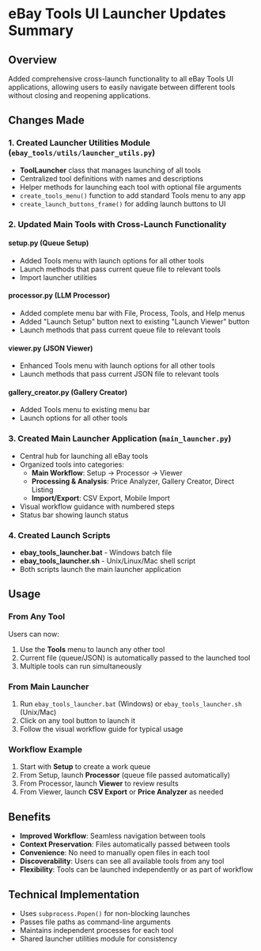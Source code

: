 # eBay Tools UI Launcher Updates Summary

## Overview
Added comprehensive cross-launch functionality to all eBay Tools UI applications, allowing users to easily navigate between different tools without closing and reopening applications.

## Changes Made

### 1. Created Launcher Utilities Module (`ebay_tools/utils/launcher_utils.py`)
- **ToolLauncher** class that manages launching of all tools
- Centralized tool definitions with names and descriptions
- Helper methods for launching each tool with optional file arguments
- `create_tools_menu()` function to add standard Tools menu to any app
- `create_launch_buttons_frame()` for adding launch buttons to UI

### 2. Updated Main Tools with Cross-Launch Functionality

#### **setup.py** (Queue Setup)
- Added Tools menu with launch options for all other tools
- Launch methods that pass current queue file to relevant tools
- Import launcher utilities

#### **processor.py** (LLM Processor)
- Added complete menu bar with File, Process, Tools, and Help menus
- Added "Launch Setup" button next to existing "Launch Viewer" button
- Launch methods that pass current queue file to relevant tools

#### **viewer.py** (JSON Viewer)
- Enhanced Tools menu with launch options for all other tools
- Launch methods that pass current JSON file to relevant tools

#### **gallery_creator.py** (Gallery Creator)
- Added Tools menu to existing menu bar
- Launch options for all other tools

### 3. Created Main Launcher Application (`main_launcher.py`)
- Central hub for launching all eBay tools
- Organized tools into categories:
  - **Main Workflow**: Setup → Processor → Viewer
  - **Processing & Analysis**: Price Analyzer, Gallery Creator, Direct Listing
  - **Import/Export**: CSV Export, Mobile Import
- Visual workflow guidance with numbered steps
- Status bar showing launch status

### 4. Created Launch Scripts
- **ebay_tools_launcher.bat** - Windows batch file
- **ebay_tools_launcher.sh** - Unix/Linux/Mac shell script
- Both scripts launch the main launcher application

## Usage

### From Any Tool
Users can now:
1. Use the **Tools** menu to launch any other tool
2. Current file (queue/JSON) is automatically passed to the launched tool
3. Multiple tools can run simultaneously

### From Main Launcher
1. Run `ebay_tools_launcher.bat` (Windows) or `ebay_tools_launcher.sh` (Unix/Mac)
2. Click on any tool button to launch it
3. Follow the visual workflow guide for typical usage

### Workflow Example
1. Start with **Setup** to create a work queue
2. From Setup, launch **Processor** (queue file passed automatically)
3. From Processor, launch **Viewer** to review results
4. From Viewer, launch **CSV Export** or **Price Analyzer** as needed

## Benefits
- **Improved Workflow**: Seamless navigation between tools
- **Context Preservation**: Files automatically passed between tools
- **Convenience**: No need to manually open files in each tool
- **Discoverability**: Users can see all available tools from any tool
- **Flexibility**: Tools can be launched independently or as part of workflow

## Technical Implementation
- Uses `subprocess.Popen()` for non-blocking launches
- Passes file paths as command-line arguments
- Maintains independent processes for each tool
- Shared launcher utilities module for consistency